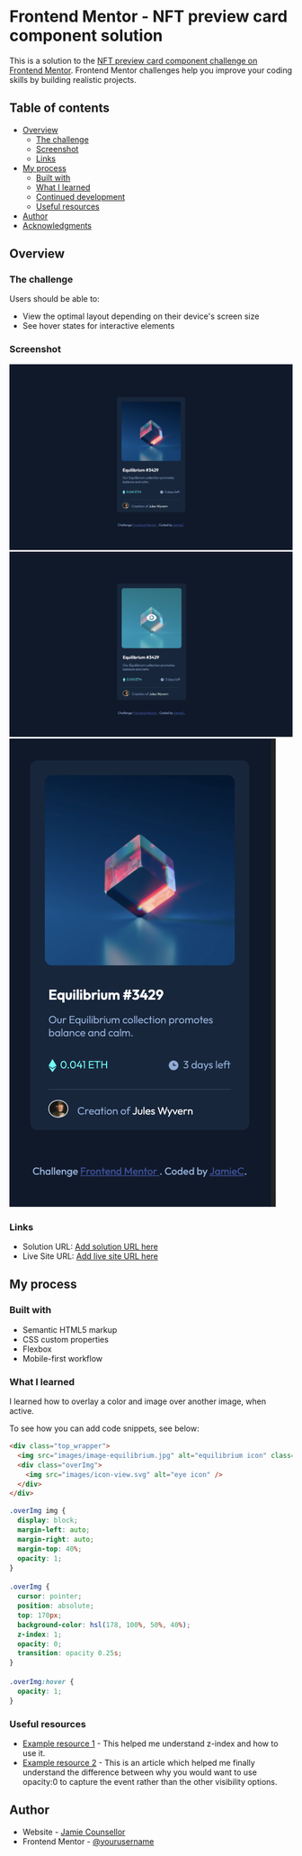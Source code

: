 # Frontend Mentor - NFT preview card component solution

This is a solution to the [NFT preview card component challenge on Frontend Mentor](https://www.frontendmentor.io/challenges/nft-preview-card-component-SbdUL_w0U). Frontend Mentor challenges help you improve your coding skills by building realistic projects.

## Table of contents

- [Overview](#overview)
  - [The challenge](#the-challenge)
  - [Screenshot](#screenshot)
  - [Links](#links)
- [My process](#my-process)
  - [Built with](#built-with)
  - [What I learned](#what-i-learned)
  - [Continued development](#continued-development)
  - [Useful resources](#useful-resources)
- [Author](#author)
- [Acknowledgments](#acknowledgments)


## Overview

### The challenge

Users should be able to:

- View the optimal layout depending on their device's screen size
- See hover states for interactive elements

### Screenshot

![](images/Desktop_view.png)
![](images/Active_view.png)
![](images/Cell_view.png)

### Links

- Solution URL: [Add solution URL here](https://your-solution-url.com)
- Live Site URL: [Add live site URL here](https://your-live-site-url.com)

## My process

### Built with

- Semantic HTML5 markup
- CSS custom properties
- Flexbox
- Mobile-first workflow

### What I learned

I learned how to overlay a color and image over another image, when active.

To see how you can add code snippets, see below:

```html
<div class="top_wrapper">
  <img src="images/image-equilibrium.jpg" alt="equilibrium icon" class="equilibrium" />
  <div class="overImg">
    <img src="images/icon-view.svg" alt="eye icon" />
  </div>
</div>
```
```css
.overImg img {
  display: block;
  margin-left: auto;
  margin-right: auto;
  margin-top: 40%;
  opacity: 1;
}

.overImg {
  cursor: pointer;
  position: absolute;
  top: 170px;
  background-color: hsl(178, 100%, 50%, 40%);
  z-index: 1;
  opacity: 0;
  transition: opacity 0.25s;
}

.overImg:hover {
  opacity: 1;
}
```

### Useful resources

- [Example resource 1](https://www.w3schools.com/cssref/tryit.asp?filename=trycss_zindex) - This helped me understand z-index and how to use it.
- [Example resource 2](https://ducmanhphan.github.io/2019-02-18-The-difference-between-visibility-hidden-and-display-none-in-CSS/) - This is an article which helped me finally understand the difference between why you would want to use opacity:0 to capture the event rather than the other visibility options.

## Author

- Website - [Jamie Counsellor](TBD)
- Frontend Mentor - [@yourusername](https://www.frontendmentor.io/profile/yourusername)
